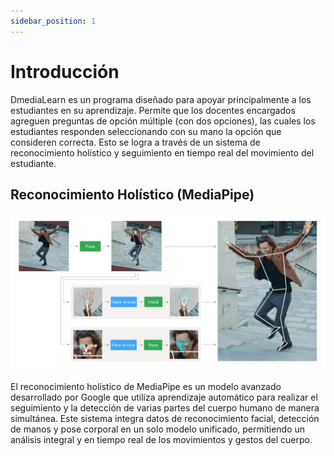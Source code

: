 ```yaml
---
sidebar_position: 1
---
```


# Introducción

DmediaLearn es un programa diseñado para apoyar principalmente a los estudiantes en su aprendizaje. Permite que los docentes encargados agreguen preguntas de opción múltiple (con dos opciones), las cuales los estudiantes responden seleccionando con su mano la opción que consideren correcta. Esto se logra a través de un sistema de reconocimiento holístico y seguimiento en tiempo real del movimiento del estudiante.

## Reconocimiento Holístico (MediaPipe)

![Sistema de reconocimiento holístico](../static/img/mediapipe.jpg)

El reconocimiento holístico de MediaPipe es un modelo avanzado desarrollado por Google que utiliza aprendizaje automático para realizar el seguimiento y la detección de varias partes del cuerpo humano de manera simultánea. Este sistema integra datos de reconocimiento facial, detección de manos y pose corporal en un solo modelo unificado, permitiendo un análisis integral y en tiempo real de los movimientos y gestos del cuerpo.